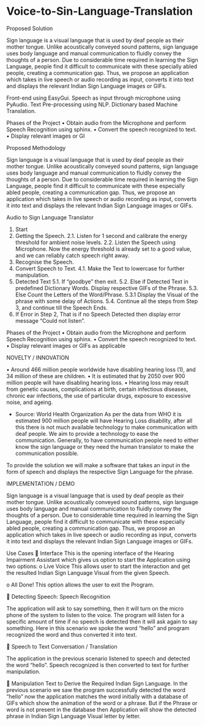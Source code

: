 # Voice-to-Sin-Language-Translation

Proposed Solution

Sign language is a visual language that is used by deaf people as their mother tongue. Unlike acoustically   conveyed   sound   patterns,   sign   language   uses   body   language   and   manual communication to fluidly convey the thoughts of a person.
Due to considerable time required in learning the Sign Language, people find it difficult to communicate with these specially abled people, creating a communication gap.
Thus, we propose an application which takes in live speech or audio recording as input, converts it into text and displays the relevant Indian Sign Language images or GIFs.

Front-end using EasyGui.
Speech as input through microphone using PyAudio. Text Pre-processing using NLP.
Dictionary based Machine Translation.
 
Phases of the Project
•	Obtain audio from the Microphone and perform Speech Recognition using sphinx.
•	Convert the speech recognized to text.
•	Display relevant images or GI

Proposed Methodology

Sign language is a visual language that is used by deaf people as their mother tongue. Unlike acoustically conveyed sound patterns, sign language uses body language and manual communication to fluidly convey the thoughts of a person.
Due to considerable time required in learning the Sign Language, people find it difficult to communicate with these especially abled people, creating a communication gap.
Thus, we propose an application which takes in live speech or audio recording as input, converts it into text and displays the relevant Indian Sign Language images or GIFs.

Audio to Sign Language Translator
1.	Start
2.	Getting the Speech.
2.1.	Listen for 1 second and calibrate the energy threshold for ambient noise levels.
2.2.	Listen the Speech using Microphone.
Now the energy threshold is already set to a good value, and we can reliably catch speech right away.
3.	Recognise the Speech.
4.	Convert Speech to Text.
4.1.	Make the Text to lowercase for further manipulation.
5.	Detected Text
5.1.	If “goodbye” then exit.
5.2.	Else if Detected Text in predefined Dictionary Words. Display respective GIFs of the Phrase.
5.3.	Else Count the Letters of the Word/Phrase.
5.3.1	Display the Visual of the phrase with some delay of Actions.
5.4.	Continue all the steps from Step 3, and continue till the Speech Ends.
6.	If Error in Step 2, That is if no Speech Detected then display error message “Could not listen”.

Phases of the Project
•	Obtain audio from the Microphone and perform Speech Recognition using sphinx.
•	Convert the speech recognized to text.
•	Display relevant images or GIFs as applicable
 
NOVELTY / INNOVATION

•	Around 466 million people worldwide have disabling hearing loss (1), and 34 million of these are children.
•	It is estimated that by 2050 over 900 million people will have disabling hearing loss.
•	Hearing loss may result from genetic causes, complications at birth, certain infectious diseases, chronic ear infections, the use of particular drugs, exposure to excessive noise, and ageing.
-	Source:	World	Health
Organization
As per the data from WHO it is estimated 900 million people will have Hearing Loss disability, after all this there is not much available technology to make communication with deaf people. We aim to provide a technology to ease the communication.
Generally, to have communication people need to either know the sign language or they need the human translator to make the communication possible.

To provide the solution we will make a software that takes an input in the form of speech and displays the respective Sign Language for the phrase.
 
IMPLEMENTATION / DEMO

Sign language is a visual language that is used by deaf people as their mother tongue. Unlike acoustically conveyed sound patterns, sign language uses body language and manual communication to fluidly convey the thoughts of a person.
Due to considerable time required in learning the Sign Language, people find it difficult to communicate with these especially abled people, creating a communication gap.
Thus, we propose an application which takes in live speech or audio recording as input, converts it into text and displays the relevant Indian Sign Language images or GIFs.

Use Cases
	Interface
This is the opening interface of the Hearing Impairment Assistant which gives us option to start the Application using two options:
o	Live Voice
This allows user to start the interaction and get the resulted Indian Sign Language Visual from the given Speech.

o	All Done!
This option allows the user to exit the Program.
 
	Detecting Speech: Speech Recognition

The application will ask to say something, then it will turn on the micro phone of the system to listen to the voice. The program will listen for a specific amount of time if no speech is detected then it will ask again to say something.
Here in this scenario we spoke the word “hello” and program recognized the word and thus converted it into text.

	Speech to Text Conversation / Translation

The application in the previous scenario listened to speech and detected the word “hello”. Speech recognized is then converted to text for further manipulation.

	Manipulation Text to Derive the Required Indian Sign Language.
In the previous scenario we saw the program successfully detected the word “hello” now the application matches the word initially with a database of GIFs which show the animation of the word or a phrase. But if the Phrase or word is not present in the database then Application will show the detected phrase in Indian Sign Language Visual letter by letter.

